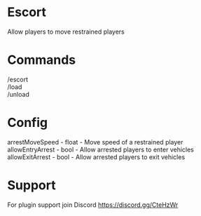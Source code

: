 # Escort
 Allow players to move restrained players
 
# Commands
/escort<br>
/load<br>
/unload<br>

# Config
arrestMoveSpeed - float - Move speed of a restrained player<br>
allowEntryArrest - bool - Allow arrested players to enter vehicles<br>
allowExitArrest - bool - Allow arrested players to exit vehicles<br>

# Support
For plugin support join Discord https://discord.gg/CteHzWr
